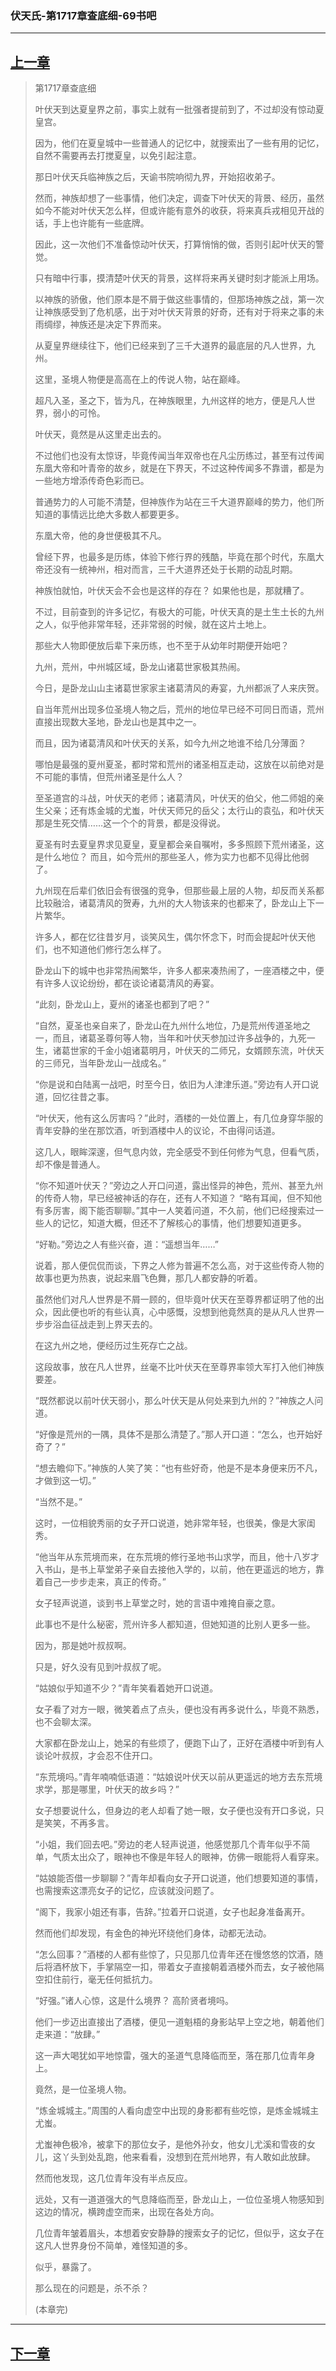 ### 伏天氏-第1717章查底细-69书吧

--------
[上一章](./9b580e1654c088570bd40f207d5a773f.md)
--------


>
>
>
>第1717章查底细
>
>叶伏天到达夏皇界之前，事实上就有一批强者提前到了，不过却没有惊动夏皇宫。
>
>因为，他们在夏皇城中一些普通人的记忆中，就搜索出了一些有用的记忆，自然不需要再去打搅夏皇，以免引起注意。
>
>那日叶伏天兵临神族之后，天谕书院响彻九界，开始招收弟子。
>
>然而，神族却想了一些事情，他们决定，调查下叶伏天的背景、经历，虽然如今不能对叶伏天怎么样，但或许能有意外的收获，将来真兵戎相见开战的话，手上也许能有一些底牌。
>
>因此，这一次他们不准备惊动叶伏天，打算悄悄的做，否则引起叶伏天的警觉。
>
>只有暗中行事，摸清楚叶伏天的背景，这样将来再关键时刻才能派上用场。
>
>以神族的骄傲，他们原本是不屑于做这些事情的，但那场神族之战，第一次让神族感受到了危机感，出于对叶伏天背景的好奇，还有对于将来之事的未雨绸缪，神族还是决定下界而来。
>
>从夏皇界继续往下，他们已经来到了三千大道界的最底层的凡人世界，九州。
>
>这里，圣境人物便是高高在上的传说人物，站在巅峰。
>
>超凡入圣，圣之下，皆为凡，在神族眼里，九州这样的地方，便是凡人世界，弱小的可怜。
>
>叶伏天，竟然是从这里走出去的。
>
>不过他们也没有太惊讶，毕竟传闻当年双帝也在凡尘历练过，甚至有过传闻东凰大帝和叶青帝的故乡，就是在下界天，不过这种传闻多不靠谱，都是为一些地方增添传奇色彩而已。
>
>普通势力的人可能不清楚，但神族作为站在三千大道界巅峰的势力，他们所知道的事情远比绝大多数人都要更多。
>
>东凰大帝，他的身世便极其不凡。
>
>曾经下界，也最多是历练，体验下修行界的残酷，毕竟在那个时代，东凰大帝还没有一统神州，相对而言，三千大道界还处于长期的动乱时期。
>
>神族怕就怕，叶伏天会不会也是这样的存在？
>如果他也是，那就糟了。
>
>不过，目前查到的许多记忆，有极大的可能，叶伏天真的是土生土长的九州之人，似乎他非常年轻，还非常弱的时候，就在这片土地上。
>
>那些大人物即便放后辈下来历练，也不至于从幼年时期便开始吧？
>
>九州，荒州，中州城区域，卧龙山诸葛世家极其热闹。
>
>今日，是卧龙山山主诸葛世家家主诸葛清风的寿宴，九州都派了人来庆贺。
>
>自当年荒州出现多位圣境人物之后，荒州的地位早已经不可同日而语，荒州直接出现数大圣地，卧龙山也是其中之一。
>
>而且，因为诸葛清风和叶伏天的关系，如今九州之地谁不给几分薄面？
>
>哪怕是最强的夏州夏圣，都时常和荒州的诸圣相互走动，这放在以前绝对是不可能的事情，但荒州诸圣是什么人？
>
>至圣道宫的斗战，叶伏天的老师；诸葛清风，叶伏天的伯父，他二师姐的亲生父亲；还有炼金城的尤蚩，叶伏天师兄的岳父；太行山的袁弘，和叶伏天那是生死交情……这一个个的背景，都是没得说。
>
>夏圣有时去夏皇界求见夏皇，夏皇都会亲自嘱咐，多多照顾下荒州诸圣，这是什么地位？
>而且，如今荒州的那些圣人，修为实力也都不见得比他弱了。
>
>九州现在后辈们依旧会有很强的竞争，但那些最上层的人物，却反而关系都比较融洽，诸葛清风的贺寿，九州的大人物该来的也都来了，卧龙山上下一片繁华。
>
>许多人，都在忆往昔岁月，谈笑风生，偶尔怀念下，时而会提起叶伏天他们，也不知道他们修行怎么样了。
>
>卧龙山下的城中也非常热闹繁华，许多人都来凑热闹了，一座酒楼之中，便有许多人议论纷纷，都在谈论诸葛清风的寿宴。
>
>“此刻，卧龙山上，夏州的诸圣也都到了吧？”
>
>“自然，夏圣也亲自来了，卧龙山在九州什么地位，乃是荒州传道圣地之一，而且，诸葛圣尊何等人物，当年和叶伏天参加过许多战争的，九死一生，诸葛世家的千金小姐诸葛明月，叶伏天的二师兄，女婿顾东流，叶伏天的三师兄，当年卧龙山一战成名。”
>
>“你是说和白陆离一战吧，时至今日，依旧为人津津乐道。”旁边有人开口说道，回忆往昔之事。
>
>“叶伏天，他有这么厉害吗？”此时，酒楼的一处位置上，有几位身穿华服的青年安静的坐在那饮酒，听到酒楼中人的议论，不由得问话道。
>
>这几人，眼眸深邃，但气息内敛，完全感受不到任何修为气息，但看气质，却不像是普通人。
>
>“你不知道叶伏天？”旁边之人开口问道，露出怪异的神色，荒州、甚至九州的传奇人物，早已经被神话的存在，还有人不知道？
>“略有耳闻，但不知他有多厉害，阁下能否聊聊。”其中一人笑着问道，不久前，他们已经搜索过一些人的记忆，知道大概，但还不了解核心的事情，他们想要知道更多。
>
>“好勒。”旁边之人有些兴奋，道：“遥想当年……”
>
>说着，那人便侃侃而谈，下界之人修为普遍不怎么高，对于这些传奇人物的故事也更为热衷，说起来眉飞色舞，那几人都安静的听着。
>
>虽然他们对凡人世界是不屑一顾的，但毕竟叶伏天在至尊界都证明了他的出众，因此便也听的有些认真，心中感慨，没想到他竟然真的是从凡人世界一步步浴血征战走到上界天去的。
>
>在这九州之地，便经历过生死存亡之战。
>
>这段故事，放在凡人世界，丝毫不比叶伏天在至尊界率领大军打入他们神族要差。
>
>“既然都说以前叶伏天弱小，那么叶伏天是从何处来到九州的？”神族之人问道。
>
>“好像是荒州的一隅，具体不是那么清楚了。”那人开口道：“怎么，也开始好奇了？”
>
>“想去瞻仰下。”神族的人笑了笑：“也有些好奇，他是不是本身便来历不凡，才做到这一切。”
>
>“当然不是。”
>
>这时，一位相貌秀丽的女子开口说道，她非常年轻，也很美，像是大家闺秀。
>
>“他当年从东荒境而来，在东荒境的修行圣地书山求学，而且，他十八岁才入书山，是书上草堂弟子亲自去接他入学的，以前，他在更遥远的地方，靠着自己一步步走来，真正的传奇。”
>
>女子轻声说道，谈到书上草堂之时，她的言语中难掩自豪之意。
>
>此事也不是什么秘密，荒州许多人都知道，但她知道的比别人更多一些。
>
>因为，那是她叶叔叔啊。
>
>只是，好久没有见到叶叔叔了呢。
>
>“姑娘似乎知道不少？”青年笑看着她开口说道。
>
>女子看了对方一眼，微笑着点了点头，便也没有再多说什么，毕竟不熟悉，也不会聊太深。
>
>大家都在卧龙山上，她呆的有些烦了，便跑下山了，正好在酒楼中听到有人谈论叶叔叔，才会忍不住开口。
>
>“东荒境吗。”青年喃喃低语道：“姑娘说叶伏天以前从更遥远的地方去东荒境求学，那是哪里，叶伏天的故乡吗？”
>
>女子想要说什么，但身边的老人却看了她一眼，女子便也没有开口多说，只是笑笑，不再多言。
>
>“小姐，我们回去吧。”旁边的老人轻声说道，他感觉那几个青年似乎不简单，气质太出众了，眼神也不像是年轻人的眼神，仿佛一眼能将人看穿来。
>
>“姑娘能否借一步聊聊？”青年却看向女子开口说道，他们想要知道的事情，也需搜索这漂亮女子的记忆，应该就没问题了。
>
>“阁下，我家小姐还有事，告辞。”拉着开口说道，女子也起身准备离开。
>
>然而他们却发现，有金色的神光环绕他们身体，动都无法动。
>
>“怎么回事？”酒楼的人都有些惊了，只见那几位青年还在慢悠悠的饮酒，随后将酒杯放下，手掌隔空一扣，带着女子直接朝着酒楼外而去，女子被他隔空扣住前行，毫无任何抵抗力。
>
>“好强。”诸人心惊，这是什么境界？
>高阶贤者境吗。
>
>他们一步迈出直接出了酒楼，便见一道魁梧的身影站早上空之地，朝着他们走来道：“放肆。”
>
>这一声大喝犹如平地惊雷，强大的圣道气息降临而至，落在那几位青年身上。
>
>竟然，是一位圣境人物。
>
>“炼金城城主。”周围的人看向虚空中出现的身影都有些吃惊，是炼金城城主尤蚩。
>
>尤蚩神色极冷，被拿下的那位女子，是他外孙女，他女儿尤溪和雪夜的女儿，这丫头到处乱跑，他来看看，没想到在荒州地界，有人敢如此放肆。
>
>然而他发现，这几位青年没有半点反应。
>
>远处，又有一道道强大的气息降临而至，卧龙山上，一位位圣境人物感知到这边的情况，横跨虚空而来，出现在各处方向。
>
>几位青年皱着眉头，本想着安安静静的搜索女子的记忆，但似乎，这女子在这凡人世界身份不简单，难怪知道的多。
>
>似乎，暴露了。
>
>那么现在的问题是，杀不杀？
>
>(本章完)
>
>

--------
[下一章](./978f4993f95e95893c5ff4d1907a5919.md)
--------
